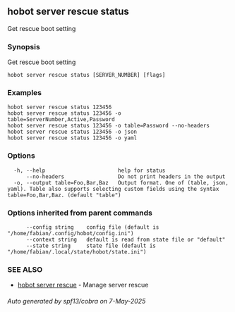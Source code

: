 ## hobot server rescue status

Get rescue boot setting

### Synopsis

Get rescue boot setting

```
hobot server rescue status [SERVER_NUMBER] [flags]
```

### Examples

```
hobot server rescue status 123456
hobot server rescue status 123456 -o table=ServerNumber,Active,Password
hobot server rescue status 123456 -o table=Password --no-headers
hobot server rescue status 123456 -o json
hobot server rescue status 123456 -o yaml
```

### Options

```
  -h, --help                       help for status
      --no-headers                 Do not print headers in the output
  -o, --output table=Foo,Bar,Baz   Output format. One of (table, json, yaml). Table also supports selecting custom fields using the syntax table=Foo,Bar,Baz. (default "table")
```

### Options inherited from parent commands

```
      --config string    config file (default is "/home/fabian/.config/hobot/config.ini")
      --context string   default is read from state file or "default"
      --state string     state file (default is "/home/fabian/.local/state/hobot/state.ini")
```

### SEE ALSO

* [hobot server rescue](hobot_server_rescue.md)	 - Manage server rescue

###### Auto generated by spf13/cobra on 7-May-2025
